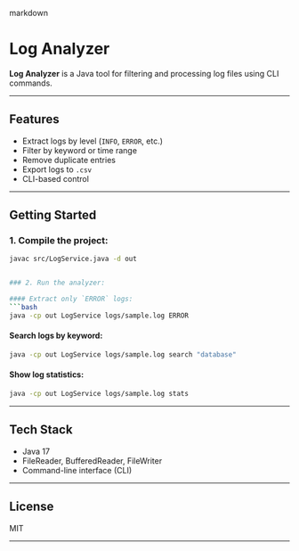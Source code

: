 markdown
# Log Analyzer

**Log Analyzer** is a Java tool for filtering and processing log files using CLI commands.

---

## Features

- Extract logs by level (`INFO`, `ERROR`, etc.)
- Filter by keyword or time range
- Remove duplicate entries
- Export logs to `.csv`
- CLI-based control

---

## Getting Started

### 1. Compile the project:
```bash
javac src/LogService.java -d out


### 2. Run the analyzer:

#### Extract only `ERROR` logs:
```bash
java -cp out LogService logs/sample.log ERROR
```

#### Search logs by keyword:
```bash
java -cp out LogService logs/sample.log search "database"
```

#### Show log statistics:
```bash
java -cp out LogService logs/sample.log stats
```

---

## Tech Stack

- Java 17
- FileReader, BufferedReader, FileWriter
- Command-line interface (CLI)

---

## License

MIT

---
